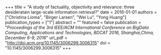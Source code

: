 +++
title = "A study of factuality, objectivity and relevance: three desideratain large-scale information retrieval?"
date = 2016-01-01
authors = ["Christina Lioma", "Birger Larsen", "Wei Lu", "Yong Huang"]
publication_types = ["1"]
abstract = ""
featured = false
publication = "*Proceedings of the 3rd IEEE/ACM International Conference on BigData Computing, Applications and Technologies, BDCAT 2016, Shanghai,China, December 6-9, 2016*"
url_pdf = "http://doi.acm.org/10.1145/3006299.3006315"
doi = "10.1145/3006299.3006315"
+++

